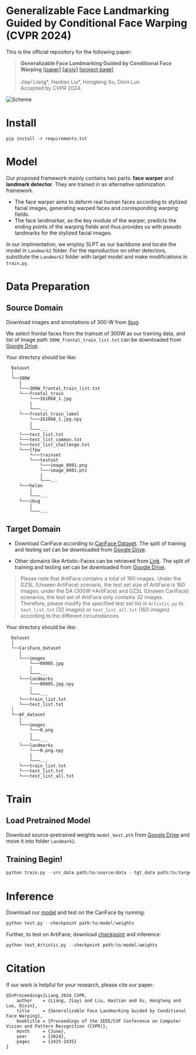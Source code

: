 # Generalizable Face Landmarking Guided by Conditional Face Warping (CVPR 2024)
This is the official repository for the following paper:

>**Generalizable Face Landmarking Guided by Conditional Face Warping** [[paper]](https://openaccess.thecvf.com/content/CVPR2024/html/Liang_Generalizable_Face_Landmarking_Guided_by_Conditional_Face_Warping_CVPR_2024_paper.html) [[arxiv]](https://arxiv.org/abs/2404.12322) [[project page]](https://plustwo0.github.io/project-face-landmarker/)<br>
 <br>Jiayi Liang*, Haotian Liu*, Hongteng Xu, Dixin Luo<br>
 Accepted by CVPR 2024.


![Scheme](/assets/scheme.png "Learning Scheme")

# Install

```commandline
pip install -r requirements.txt
```

# Model
Our proposed framework mainly contains two parts: **face warper** and **landmark detector**. 
They are trained in an alternative optimization framework. 
- The face warper aims to deform real human faces according to stylized facial images, generating warped faces and corresponding warping fields. 
- The face landmarker, as the key module of the warper, predicts the ending points of the warping fields and thus provides us with pseudo landmarks for the stylized facial images. 

In our implmentation, we employ SLPT as our backbone and locate the model in ```Landmark2``` folder. 
For the reproduction on other detectors, substitute the ```Landmark2``` folder with target model and make modifications in ```train.py```.


# Data Preparation

## Source Domain
Download images and annotations of 300-W from [ibug](https://ibug.doc.ic.ac.uk/resources/300-W/).

We select frontal faces from the trainset of 300W as our training data, and list of image path ```300W_frontal_train_list.txt``` can be downloaded from [Google Drive](https://drive.google.com/drive/folders/1LPYKxb2e-7a7Ovy2tPBPKad74HxxGZRG?usp=sharing).

Your directory should be like:
   ```
     Dataset
     │
     └──300W
        │
        └───300W_frontal_train_list.txt
        └───frontal_train
            └───261068_1.jpg
            │
            └───...
        └───frontal_train_label
            └───261068_1.jpg.npy
            │
            └───...
        └───test_list.txt
        └───test_list_common.txt
        └───test_list_challenge.txt
        └───lfpw
            └───trainset
            └───testset
                └───image_0001.png
                └───image_0001.pts
                │
                └───...
        └───helen
            │
            └───...
        └───ibug
            │
            └───...

   ```

## Target Domain
- Download CariFace according to [CariFace Dataset](https://github.com/Juyong/CaricatureFace).
The split of training and testing set can be downloaded from [Google Drive](https://drive.google.com/drive/folders/1_oQhYCOJastWGhy6tFDUEivgj5GMLUCe?usp=sharing).

- Other domains like Artistic-Faces can be retrieved from [Link](https://github.com/papulke/face-of-art). 
The split of training and testing set can be downloaded from [Google Drive](https://drive.google.com/drive/folders/1XN8_DfrbT7rfWbxx0oHpzqXOpGPCWcn7?usp=sharing).
> Please note that ArtiFace contains a total of 160 images. Under the GZSL (Unseen ArtiFace) scenario, the test set size of ArtiFace is 160 images; under the DA (300W->ArtiFace) and GZSL (Unseen CariFace) scenarios, the test set of ArtiFace only contains 32 images. <br> Therefore, please modify the specified test set list in ```Artistic.py``` to ```test_list.txt``` (32 images) or ```test_list_all.txt``` (160 images) according to the different circumstances.

Your directory should be like:
   ```
     Dataset
     │
     └──CariFace_dataset
        │
        └───images
            └───00005.jpg
            │
            └───...
        └───landmarks
            └───00005.jpg.npy
            │
            └───...
        └───train_list.txt
        └───test_list.txt
     │
     └──AF_dataset
        │
        └───images
            └───0.png
            │
            └───...
        └───landmarks
            └───0.png.npy
            │
            └───...
        └───train_list.txt
        └───test_list.txt
        └───test_list_all.txt
   ```

# Train

## Load Pretrained Model
Download source-pretrained weights ```model_best.pth``` from [Google Drive](https://drive.google.com/drive/folders/1a-9oT2GB-IthCeJbnoLbn1kp7uJyzkMi?usp=sharing) and move it into folder ```Landmark2```.


## Training Begin!
 
```python
python train.py --src_data path/to/source/data --tgt_data path/to/target/data --pretrain_path path/to/pretrained/checkpoint
```


# Inference
Download our [model](https://drive.google.com/drive/folders/1a-9oT2GB-IthCeJbnoLbn1kp7uJyzkMi?usp=sharing) and test on the CariFace by running:
```python
python test.py --checkpoint path/to/model/weights
```

Further, to test on ArtiFace, download [checkpoint](https://drive.google.com/drive/folders/1a-9oT2GB-IthCeJbnoLbn1kp7uJyzkMi?usp=sharing) and inference:
```python
python test_Artistic.py --checkpoint path/to/model/weights
```

# Citation
If our work is helpful for your research, please cite our paper:
```
@InProceedings{Liang_2024_CVPR,
    author    = {Liang, Jiayi and Liu, Haotian and Xu, Hongteng and Luo, Dixin},
    title     = {Generalizable Face Landmarking Guided by Conditional Face Warping},
    booktitle = {Proceedings of the IEEE/CVF Conference on Computer Vision and Pattern Recognition (CVPR)},
    month     = {June},
    year      = {2024},
    pages     = {2425-2435}
}
```
